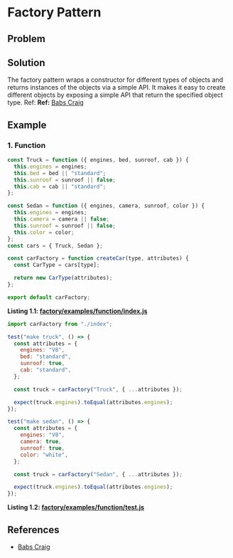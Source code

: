# Factory Pattern
>

## Problem

## Solution



The factory pattern wraps a constructor for different types of objects and returns instances of the objects via a simple API. It makes it easy to create different objects by exposing a simple API that return the specified object type. Ref: __Ref:__ [Babs Craig]

## Example

### 1. Function
```javascript
const Truck = function ({ engines, bed, sunroof, cab }) {
  this.engines = engines;
  this.bed = bed || "standard";
  this.sunroof = sunroof || false;
  this.cab = cab || "standard";
};

const Sedan = function ({ engines, camera, sunroof, color }) {
  this.engines = engines;
  this.camera = camera || false;
  this.sunroof = sunroof || false;
  this.color = color;
};
const cars = { Truck, Sedan };

const carFactory = function createCar(type, attributes) {
  const CarType = cars[type];

  return new CarType(attributes);
};

export default carFactory;

```
__Listing 1.1: [factory/examples/function/index.js](https://github.com/patternsandbox/javascript/blob/main/patterns/factory/examples/function/index.js)__
```javascript
import carFactory from "./index";

test("make truck", () => {
  const attributes = {
    engines: "V8",
    bed: "standard",
    sunroof: true,
    cab: "standard",
  };

  const truck = carFactory("Truck", { ...attributes });

  expect(truck.engines).toEqual(attributes.engines);
});

test("make sedan", () => {
  const attributes = {
    engines: "V8",
    camera: true,
    sunroof: true,
    color: "white",
  };

  const truck = carFactory("Sedan", { ...attributes });

  expect(truck.engines).toEqual(attributes.engines);
});

```
__Listing 1.2: [factory/examples/function/test.js](https://github.com/patternsandbox/javascript/blob/main/patterns/factory/examples/function/test.js)__

## References
- [Babs Craig]

[Babs Craig]: https://medium.com/@thebabscraig/javascript-design-patterns-part-1-the-factory-pattern-5f135e881192
